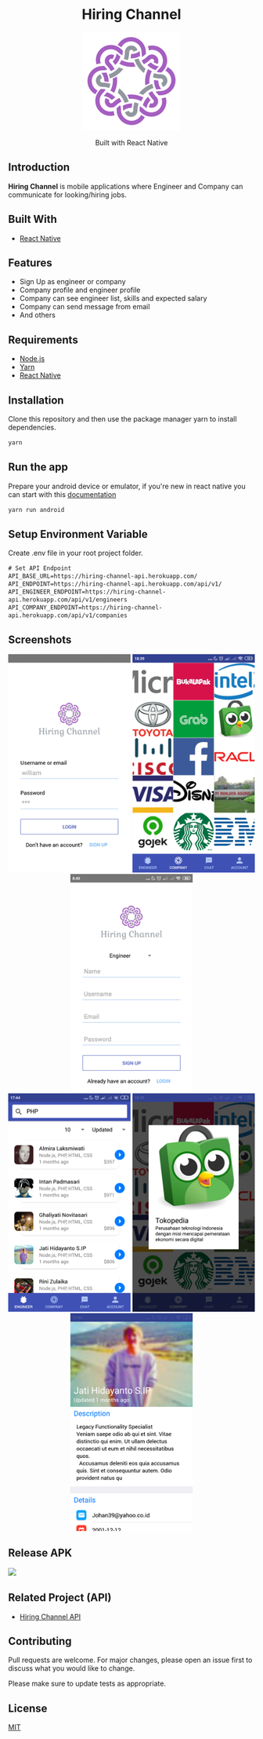 <h1 align="center">Hiring Channel</h1>
<p align="center">
  <img src="./screenshoot/logo.png"/>
</p>
<p align="center">
  Built with React Native
</p>

## Introduction

<b>Hiring Channel</b> is mobile applications where Engineer and Company can communicate for looking/hiring jobs.

## Built With
* [React Native](https://facebook.github.io/react-native/)

## Features
* Sign Up as engineer or company
* Company profile and engineer profile
* Company can see engineer list, skills and expected salary
* Company can send message from email
* And others

## Requirements
* [Node.js](https://nodejs.org/en/)
* [Yarn](https://yarnpkg.com/lang/en/)
* [React Native](https://facebook.github.io/react-native/)

## Installation

Clone this repository and then use the package manager yarn to install dependencies.

```bash
yarn
```

## Run the app

Prepare your android device or emulator, if you're new in react native you can start with this [documentation](https://facebook.github.io/react-native/docs/getting-started)

```bash
yarn run android
```

## Setup Environment Variable

Create .env file in your root project folder.

```
# Set API Endpoint
API_BASE_URL=https://hiring-channel-api.herokuapp.com/
API_ENDPOINT=https://hiring-channel-api.herokuapp.com/api/v1/
API_ENGINEER_ENDPOINT=https://hiring-channel-api.herokuapp.com/api/v1/engineers
API_COMPANY_ENDPOINT=https://hiring-channel-api.herokuapp.com/api/v1/companies
```

## Screenshots

<div align="center">
    <img width="250" src="./screenshoot/login.png">   
    <img width="250" src="./screenshoot/company-list.png">
    <img width="250" src="./screenshoot/sign-up.png">
</div>
<div align="center">  
    <img width="250" src="./screenshoot/enginers-list.png">   
    <img width="250" src="./screenshoot/about-company.png">
    <img width="250" src="./screenshoot/engineer.png">
</div>

## Release APK
<a href="https://drive.google.com/file/d/1TsV7oFRQT9rwUf5GnfUkMLV0Fp7s5r44/view?usp=sharing">
  <img src="https://img.shields.io/badge/Download%20on%20the-Google%20Drive-blue.svg?style=popout&logo=google-drive"/>
</a>

## Related Project (API)
* [Hiring Channel API](https://github.com/vengeansce/hiring-channel-api/)

## Contributing
Pull requests are welcome. For major changes, please open an issue first to discuss what you would like to change.

Please make sure to update tests as appropriate.

## License
[MIT](https://choosealicense.com/licenses/mit/)
